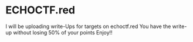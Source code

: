 # ECHOCTF.red
I will be uploading write-Ups for targets on echoctf.red
You have the write-up without losing 50% of your points
Enjoy!!
